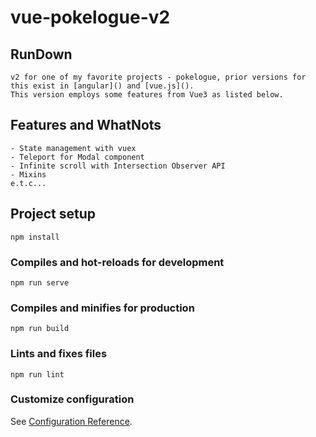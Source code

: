 # vue-pokelogue-v2

## RunDown

```
v2 for one of my favorite projects - pokelogue, prior versions for this exist in [angular]() and [vue.js]().
This version employs some features from Vue3 as listed below.
```

## Features and WhatNots

```
- State management with vuex
- Teleport for Modal component
- Infinite scroll with Intersection Observer API
- Mixins
e.t.c...

```

## Project setup

```
npm install
```

### Compiles and hot-reloads for development

```
npm run serve
```

### Compiles and minifies for production

```
npm run build
```

### Lints and fixes files

```
npm run lint
```

### Customize configuration

See [Configuration Reference](https://cli.vuejs.org/config/).
